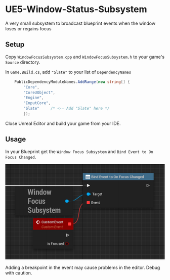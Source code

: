 # UE5-Window-Status-Subsystem
A very small subsystem to broadcast blueprint events when the window loses or regains focus

## Setup

Copy `WindowFocusSubsystem.cpp` and `WindowFocusSubsystem.h` to your game's `Source` directory.

In `Game.Build.cs`, add `"Slate"` to your list of `DependencyNames`

```cs
	PublicDependencyModuleNames.AddRange(new string[] {
        "Core",
        "CoreUObject",
        "Engine",
        "InputCore",
        "Slate"     /* <-- Add "Slate" here */
        });
```

Close Unreal Editor and build your game from your IDE.

## Usage
In your  Blueprint get the `Window Focus Subsystem` and `Bind Event to On Focus Changed`.

![Blueprint](https://raw.githubusercontent.com/sawyersteven/UE5-Window-Status-Subsystem/master/BlueprintUsage.png)

Adding a breakpoint in the event may cause problems in the editor. Debug with caution.
